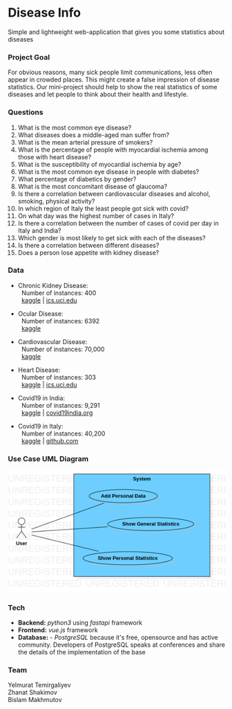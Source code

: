 # Disease Info
Simple and lightweight web-application that gives you some statistics about diseases

### Project Goal
For obvious reasons, many sick people limit communications, less often appear in crowded places. This might create a false impression of disease statistics. Our mini-project should help to show the real statistics of some diseases and let people to think about their health and lifestyle. 

### Questions
1. What is the most common eye disease?
2. What diseases does a middle-aged man suffer from?
3. What is the mean arterial pressure of smokers?
4. What is the percentage of people with myocardial ischemia among those with heart disease?
5. What is the susceptibility of myocardial ischemia by age?
6. What is the most common eye disease in people with diabetes?
7. What percentage of diabetics by gender?
8. What is the most concomitant disease of glaucoma?
9. Is there a correlation between cardiovascular diseases and alcohol, smoking, physical activity?
10. In which region of Italy the least people got sick with covid?
11. On what day was the highest number of cases in Italy?
12. Is there a correlation between the number of cases of covid per day in Italy and India?
13. Which gender is most likely to get sick with each of the diseases?
14. Is there a correlation between different diseases? 
15. Does a person lose appetite with kidney disease?

### Data
- Chronic Kidney Disease:  
  &nbsp;&nbsp;Number of instances: 400  
  &nbsp;&nbsp;[kaggle](https://www.kaggle.com/mansoordaku/ckdisease)  |  [ics.uci.edu](https://archive.ics.uci.edu/ml/datasets/Chronic_Kidney_Disease)

- Ocular Disease:  
  &nbsp;&nbsp;Number of instances: 6392  
  &nbsp;&nbsp;[kaggle](https://www.kaggle.com/andrewmvd/ocular-disease-recognition-odir5k)

- Cardiovascular Disease:  
  &nbsp;&nbsp;Number of instances: 70,000  
  &nbsp;&nbsp;[kaggle](https://www.kaggle.com/sulianova/cardiovascular-disease-dataset)

- Heart Disease:  
  &nbsp;&nbsp;Number of instances: 303  
  &nbsp;&nbsp;[kaggle](https://www.kaggle.com/ronitf/heart-disease-uci)  |  [ics.uci.edu](https://archive.ics.uci.edu/ml/datasets/Heart+Disease)

- Covid19 in India:  
  &nbsp;&nbsp;Number of instances: 9,291  
  &nbsp;&nbsp;[kaggle](https://www.kaggle.com/sudalairajkumar/covid19-in-india)  |  [covid19india.org](https://api.covid19india.org/)

- Covid19 in Italy:  
  &nbsp;&nbsp;Number of instances: 40,200  
  &nbsp;&nbsp;[kaggle](https://www.kaggle.com/sudalairajkumar/covid19-in-italy)  |  [github.com](https://github.com/pcm-dpc/COVID-19)

### Use Case UML Diagram
![usecase uml diagram](DiseaseInfo-UseCase-UML.png)

### Tech
- **Backend:** *python3* using *fastapi* framework
- **Frontend:** *vue.js* framework
- **Database:** - *PostgreSQL* because it's free, opensource and has active community. Developers of PostgreSQL speaks at conferences and share the details of the implementation of the base

### Team
Yelmurat Temirgaliyev  
Zhanat Shakimov  
Bislam Makhmutov
